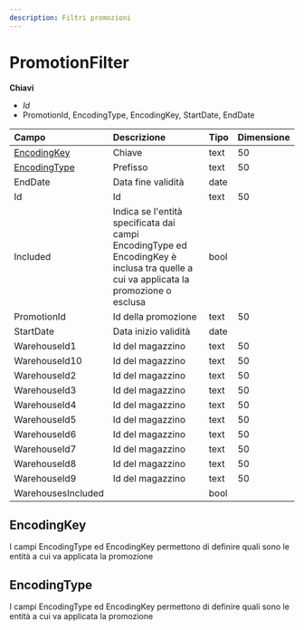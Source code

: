 ```yaml
---
description: Filtri promozioni
---
```

# PromotionFilter

**Chiavi**

- *Id*
- PromotionId, EncodingType, EncodingKey, StartDate, EndDate

| Campo | Descrizione | Tipo | Dimensione | 
| :--- | :--- | :--- | :--- |
| [EncodingKey](promotionfilter.md#encodingkey) | Chiave | text | 50 |
| [EncodingType](promotionfilter.md#encodingtype) | Prefisso | text | 50 |
| EndDate | Data fine validità | date |  |
| Id | Id | text | 50 |
| Included | Indica se l'entità specificata dai campi EncodingType ed EncodingKey è inclusa tra quelle a cui va applicata la promozione o esclusa | bool |  |
| PromotionId | Id della promozione | text | 50 |
| StartDate | Data inizio validità | date |  |
| WarehouseId1 | Id del magazzino | text | 50 |
| WarehouseId10 | Id del magazzino | text | 50 |
| WarehouseId2 | Id del magazzino | text | 50 |
| WarehouseId3 | Id del magazzino | text | 50 |
| WarehouseId4 | Id del magazzino | text | 50 |
| WarehouseId5 | Id del magazzino | text | 50 |
| WarehouseId6 | Id del magazzino | text | 50 |
| WarehouseId7 | Id del magazzino | text | 50 |
| WarehouseId8 | Id del magazzino | text | 50 |
| WarehouseId9 | Id del magazzino | text | 50 |
| WarehousesIncluded |  | bool |  |
## EncodingKey

I campi EncodingType ed EncodingKey permettono di definire quali sono le entità a cui va applicata la promozione
## EncodingType

I campi EncodingType ed EncodingKey permettono di definire quali sono le entità a cui va applicata la promozione


